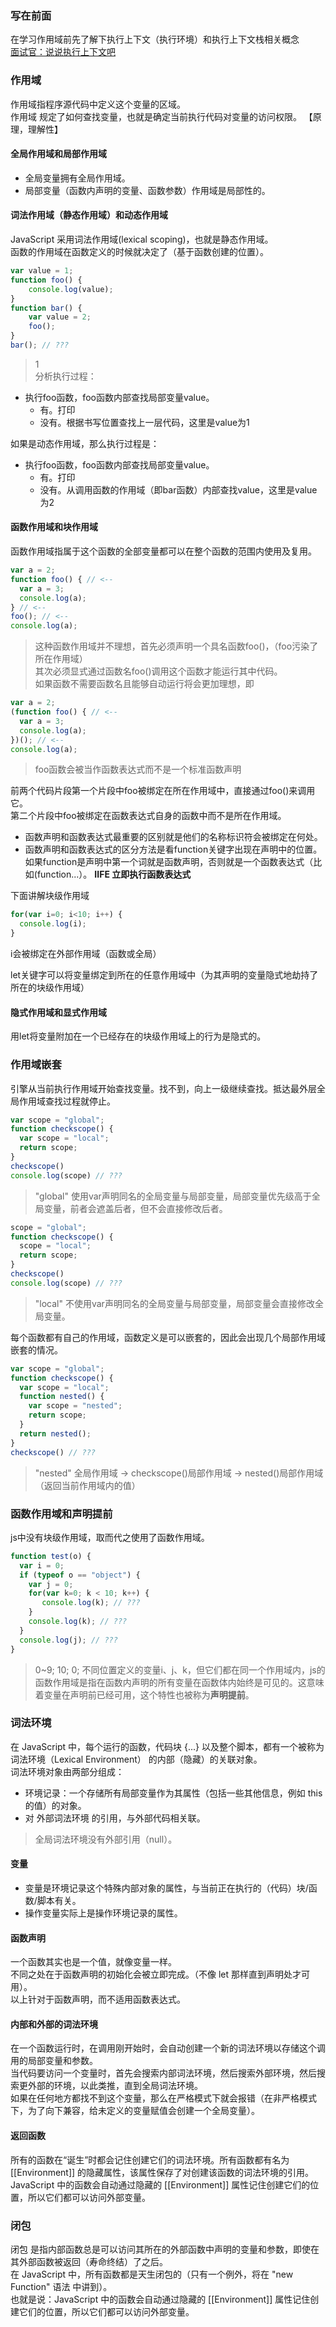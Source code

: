 ### 写在前面
在学习作用域前先了解下执行上下文（执行环境）和执行上下文栈相关概念  
[面试官：说说执行上下文吧](https://juejin.im/post/5ebced85e51d454dc1467664)

### 作用域
作用域指程序源代码中定义这个变量的区域。  
作用域 规定了如何查找变量，也就是确定当前执行代码对变量的访问权限。 
【原理，理解性】  
#### 全局作用域和局部作用域
- 全局变量拥有全局作用域。
- 局部变量（函数内声明的变量、函数参数）作用域是局部性的。
#### 词法作用域（静态作用域）和动态作用域
JavaScript 采用词法作用域(lexical scoping)，也就是静态作用域。  
函数的作用域在函数定义的时候就决定了（基于函数创建的位置）。  
```js
var value = 1;
function foo() {
    console.log(value);
}
function bar() {
    var value = 2;
    foo();
}
bar(); // ???
```
> 1   
分析执行过程：  
- 执行foo函数，foo函数内部查找局部变量value。
   - 有。打印
   - 没有。根据书写位置查找上一层代码，这里是value为1

如果是动态作用域，那么执行过程是：  
- 执行foo函数，foo函数内部查找局部变量value。
   - 有。打印
   - 没有。从调用函数的作用域（即bar函数）内部查找value，这里是value为2
#### 函数作用域和块作用域
函数作用域指属于这个函数的全部变量都可以在整个函数的范围内使用及复用。  
```js
var a = 2;
function foo() { // <--
  var a = 3;
  console.log(a);
} // <--
foo(); // <--
console.log(a);
```
> 这种函数作用域并不理想，首先必须声明一个具名函数foo()，（foo污染了所在作用域）  
其次必须显式通过函数名foo()调用这个函数才能运行其中代码。  
如果函数不需要函数名且能够自动运行将会更加理想，即
```js
var a = 2;
(function foo() { // <--
  var a = 3;
  console.log(a);
})(); // <--
console.log(a);
```
> foo函数会被当作函数表达式而不是一个标准函数声明

前两个代码片段第一个片段中foo被绑定在所在作用域中，直接通过foo()来调用它。  
第二个片段中foo被绑定在函数表达式自身的函数中而不是所在作用域。  
- 函数声明和函数表达式最重要的区别就是他们的名称标识符会被绑定在何处。
- 函数声明和函数表达式的区分方法是看function关键字出现在声明中的位置。如果function是声明中第一个词就是函数声明，否则就是一个函数表达式（比如(function...）。
**IIFE 立即执行函数表达式**

下面讲解块级作用域
```js
for(var i=0; i<10; i++) {
  console.log(i);
}
```
i会被绑定在外部作用域（函数或全局）

let关键字可以将变量绑定到所在的任意作用域中（为其声明的变量隐式地劫持了所在的块级作用域）

#### 隐式作用域和显式作用域
用let将变量附加在一个已经存在的块级作用域上的行为是隐式的。

### 作用域嵌套
引擎从当前执行作用域开始查找变量。找不到，向上一级继续查找。抵达最外层全局作用域查找过程就停止。
```js
var scope = "global";
function checkscope() {
  var scope = "local";
  return scope;
}
checkscope()
console.log(scope) // ???
```
> "global"
使用var声明同名的全局变量与局部变量，局部变量优先级高于全局变量，前者会遮盖后者，但不会直接修改后者。

```js
scope = "global";
function checkscope() {
  scope = "local";
  return scope;
}
checkscope()
console.log(scope) // ???
```
> "local"
不使用var声明同名的全局变量与局部变量，局部变量会直接修改全局变量。

每个函数都有自己的作用域，函数定义是可以嵌套的，因此会出现几个局部作用域嵌套的情况。
```js
var scope = "global";
function checkscope() {
  var scope = "local";
  function nested() {
    var scope = "nested";
    return scope;
  }
  return nested();
}
checkscope() // ???
```
> "nested"
全局作用域 -> checkscope()局部作用域 -> nested()局部作用域（返回当前作用域内的值）

### 函数作用域和声明提前
js中没有块级作用域，取而代之使用了函数作用域。
```js
function test(o) {
  var i = 0;
  if (typeof o == "object") {
    var j = 0;
    for(var k=0; k < 10; k++) {
       console.log(k); // ???
    }
    console.log(k); // ???
  }
  console.log(j); // ???
}
```
> 0~9; 10; 0;
不同位置定义的变量i、j、k，但它们都在同一个作用域内，js的函数作用域是指在函数内声明的所有变量在函数体内始终是可见的。这意味着变量在声明前已经可用，这个特性也被称为**声明提前**。


### 词法环境
在 JavaScript 中，每个运行的函数，代码块 {...} 以及整个脚本，都有一个被称为 词法环境（Lexical Environment） 的内部（隐藏）的关联对象。  
词法环境对象由两部分组成：
- 环境记录：一个存储所有局部变量作为其属性（包括一些其他信息，例如 this 的值）的对象。
- 对 外部词法环境 的引用，与外部代码相关联。
> 全局词法环境没有外部引用（null）。
#### 变量
- 变量是环境记录这个特殊内部对象的属性，与当前正在执行的（代码）块/函数/脚本有关。
- 操作变量实际上是操作环境记录的属性。
#### 函数声明
一个函数其实也是一个值，就像变量一样。  
不同之处在于函数声明的初始化会被立即完成。（不像 let 那样直到声明处才可用）。  
以上针对于函数声明，而不适用函数表达式。
#### 内部和外部的词法环境
在一个函数运行时，在调用刚开始时，会自动创建一个新的词法环境以存储这个调用的局部变量和参数。  
当代码要访问一个变量时，首先会搜索内部词法环境，然后搜索外部环境，然后搜索更外部的环境，以此类推，直到全局词法环境。  
如果在任何地方都找不到这个变量，那么在严格模式下就会报错（在非严格模式下，为了向下兼容，给未定义的变量赋值会创建一个全局变量）。  
#### 返回函数
所有的函数在“诞生”时都会记住创建它们的词法环境。所有函数都有名为 \[\[Environment]] 的隐藏属性，该属性保存了对创建该函数的词法环境的引用。  
JavaScript 中的函数会自动通过隐藏的 \[\[Environment]] 属性记住创建它们的位置，所以它们都可以访问外部变量。

### 闭包
闭包 是指内部函数总是可以访问其所在的外部函数中声明的变量和参数，即使在其外部函数被返回（寿命终结）了之后。  
在 JavaScript 中，所有函数都是天生闭包的（只有一个例外，将在 "new Function" 语法 中讲到）。  
也就是说：JavaScript 中的函数会自动通过隐藏的 [[Environment]] 属性记住创建它们的位置，所以它们都可以访问外部变量。